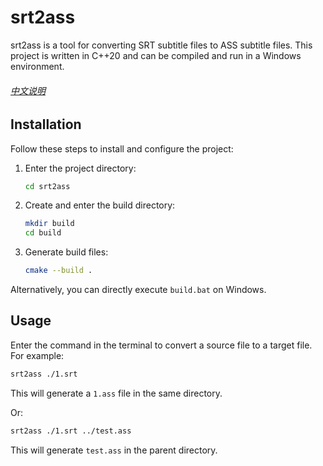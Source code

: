 # srt2ass

srt2ass is a tool for converting SRT subtitle files to ASS subtitle files. This project is written in C++20 and can be compiled and run in a Windows environment.

###### [中文说明](https://github.com/yosh20004/srt2ass/blob/main/README-CN.md) 


## Installation

Follow these steps to install and configure the project:

1.  Enter the project directory:
    
    ```bash
    cd srt2ass
    ```
    
2.  Create and enter the build directory:
    
    ```bash
    mkdir build
    cd build
    ```
    
3.  Generate build files:
    
    ```bash
    cmake --build .
    ```
    

Alternatively, you can directly execute `build.bat` on Windows.

## Usage

Enter the command in the terminal to convert a source file to a target file. For example:

```bash
srt2ass ./1.srt
```

This will generate a `1.ass` file in the same directory.

Or:

```bash
srt2ass ./1.srt ../test.ass
```

This will generate `test.ass` in the parent directory.

